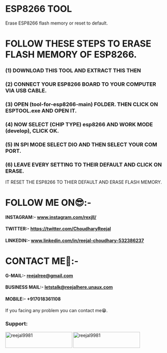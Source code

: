 # ESP8266 TOOL
Erase ESP8266 flash memory or reset to default.



# FOLLOW THESE STEPS TO ERASE FLASH MEMORY OF ESP8266.


### (1) DOWNLOAD THIS TOOL AND EXTRACT THIS THEN


### (2) CONNECT YOUR ESP8266 BOARD TO YOUR COMPUTER VIA USB CABLE.


### (3) OPEN (tool-for-esp8266-main) FOLDER. THEN CLICK ON ESPTOOL.exe AND OPEN IT.


### (4) NOW SELECT (CHIP TYPE) esp8266 AND WORK MODE (develop), CLICK OK.


### (5)  IN SPI MODE SELECT DIO AND THEN SELECT YOUR COM PORT.

### (6) LEAVE EVERY SETTING TO THEIR DEFAULT AND CLICK ON ERASE.

IT RESET THE ESP8266 TO THIER DEFAULT AND ERASE FLASH MEMORY.



# FOLLOW ME ON😎:-
#### INSTAGRAM:- www.instagram.com/rexjll/
#### TWITTER:- https://twitter.com/ChoudharyReejal
#### LINKEDIN:- www.linkedin.com/in/reejal-choudhary-532386237
# CONTACT ME📱:-
#### G-MAIL:- reejalree@gmail.com
#### BUSINESS MAIL:- letstalk@reejalhere.unaux.com
#### MOBILE:- +917018361108
If you facing any problem you can contact me😁.
<h3 align="left">Support:</h3>
<p><a href="https://www.buymeacoffee.com/reejal9981"> <img align="left" src="https://cdn.buymeacoffee.com/buttons/v2/default-yellow.png" height="50" width="210" alt="reejal9981" /></a><a href="https://ko-fi.com/reejal9981"> <img align="left" src="https://cdn.ko-fi.com/cdn/kofi3.png?v=3" height="50" width="210" alt="reejal9981" /></a></p><br><br>
